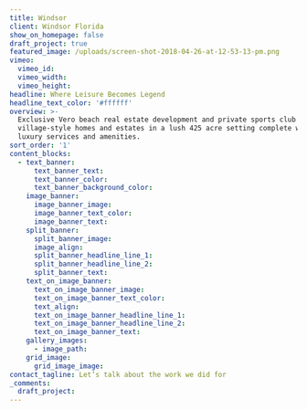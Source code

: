 ```yaml
---
title: Windsor
client: Windsor Florida
show_on_homepage: false
draft_project: true
featured_image: /uploads/screen-shot-2018-04-26-at-12-53-13-pm.png
vimeo:
  vimeo_id:
  vimeo_width:
  vimeo_height:
headline: Where Leisure Becomes Legend
headline_text_color: '#ffffff'
overview: >-
  Exclusive Vero beach real estate development and private sports club with 275
  village-style homes and estates in a lush 425 acre setting complete with
  luxury services and amenities.
sort_order: '1'
content_blocks:
  - text_banner:
      text_banner_text:
      text_banner_color:
      text_banner_background_color:
    image_banner:
      image_banner_image:
      image_banner_text_color:
      image_banner_text:
    split_banner:
      split_banner_image:
      image_align:
      split_banner_headline_line_1:
      split_banner_headline_line_2:
      split_banner_text:
    text_on_image_banner:
      text_on_image_banner_image:
      text_on_image_banner_text_color:
      text_align:
      text_on_image_banner_headline_line_1:
      text_on_image_banner_headline_line_2:
      text_on_image_banner_text:
    gallery_images:
      - image_path:
    grid_image:
      grid_image_image:
contact_tagline: Let’s talk about the work we did for
_comments:
  draft_project:
---
```

